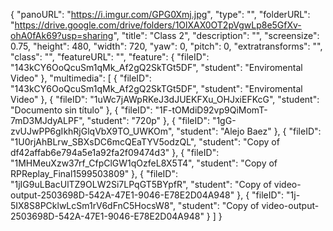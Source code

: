 {
      "panoURL": "https://i.imgur.com/GPG0Xmj.jpg",
      "type": "",
      "folderURL": "https://drive.google.com/drive/folders/1OlXAX0OT2pVgwLp8e5GfXv-ohA0fAk69?usp=sharing",
      "title": "Class 2",
      "description": "",
      "screensize": 0.75,
      "height": 480,
      "width": 720,
      "yaw": 0,
      "pitch": 0,
      "extratransforms": "",
      "class": "",
      "featureURL": "",
      "feature": {
         "fileID": "143kCY6OoQcuSm1qMk_Af2gQ2SkTGt5DF",
         "student": "Enviromental Video"
      },
      "multimedia": [
         {
            "fileID": "143kCY6OoQcuSm1qMk_Af2gQ2SkTGt5DF",
            "student": "Enviromental Video"
         },
         {
            "fileID": "1uWc7jAWpRKeJ3dJUEKFXu_OHJxiEFKcG",
            "student": "Documento sin título"
         },
         {
            "fileID": "1F-tOMdiD92vp9QiMomT-7mD3MJdyALPF",
            "student": "720p"
         },
         {
            "fileID": "1gG-zvUJwPP6gIkhRjGlqVbX9TO_UWKOm",
            "student": "Alejo Baez"
         },
         {
            "fileID": "1U0rjAhBLrw_SBXsDC6mcQEaTYV5odzQL",
            "student": "Copy of df42affab6e794a5e1a92fa2f09474d3"
         },
         {
            "fileID": "1MHMeuXzw37rf_CfpClGW1qOzfeL8X5T4",
            "student": "Copy of RPReplay_Final1599503809"
         },
         {
            "fileID": "1jIG9uLBacUlTZ9OLW2Si7LPqGT5BYpfR",
            "student": "Copy of video-output-2503698D-542A-47E1-9046-E78E2D04A948"
         },
         {
            "fileID": "1j-5IX8S8PCklwLcSm1rV6dFnC5HocsW8",
            "student": "Copy of video-output-2503698D-542A-47E1-9046-E78E2D04A948"
         }
      ]
   }